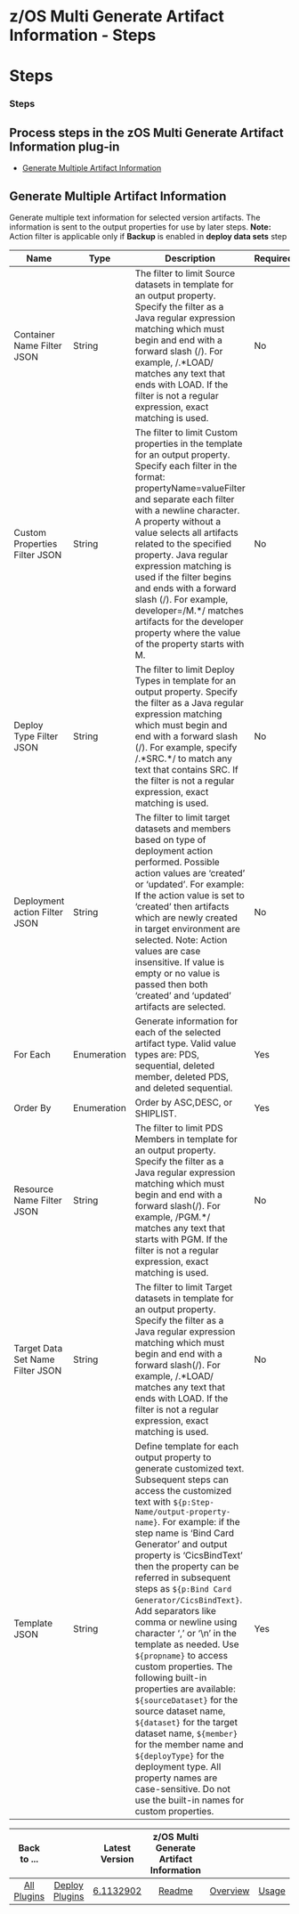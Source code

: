 
z/OS Multi Generate Artifact Information - Steps
================================================

# Steps


### Steps



Process steps in the zOS Multi Generate Artifact Information plug-in
--------------------------------------------------------------------

* [Generate Multiple Artifact Information](#generate_multiple_artifact_information)


Generate Multiple Artifact Information
--------------------------------------

Generate multiple text information for selected version artifacts. The information is sent to the output properties for use by later steps. **Note:** Action filter is applicable only if **Backup** is enabled in **deploy data sets** step


| Name | Type | Description | Required | Property Name |
| --- | --- | --- | --- | --- |
| Container Name Filter JSON | String | The filter to limit Source datasets in template for an output property. Specify the filter as a Java regular expression matching which must begin and end with a forward slash (/). For example, /.\*LOAD/ matches any text that ends with LOAD. If the filter is not a regular expression, exact matching is used. | No | srcDatasetName |
| Custom Properties Filter JSON | String | The filter to limit Custom properties in the template for an output property. Specify each filter in the format: propertyName=valueFilter and separate each filter with a newline character. A property without a value selects all artifacts related to the specified property. Java regular expression matching is used if the filter begins and ends with a forward slash (/). For example, developer=/M.\*/ matches artifacts for the developer property where the value of the property starts with M. | No | custProperties |
| Deploy Type Filter JSON | String | The filter to limit Deploy Types in template for an output property. Specify the filter as a Java regular expression matching which must begin and end with a forward slash (/). For example, specify /.\*SRC.\*/ to match any text that contains SRC. If the filter is not a regular expression, exact matching is used. | No | deployTypeName |
| Deployment action Filter JSON | String | The filter to limit target datasets and members based on type of deployment action performed. Possible action values are ‘created’ or ‘updated’. For example: If the action value is set to ‘created’ then artifacts which are newly created in target environment are selected. Note: Action values are case insensitive. If value is empty or no value is passed then both ‘created’ and ‘updated’ artifacts are selected. | No | deployAction |
| For Each | Enumeration | Generate information for each of the selected artifact type. Valid value types are: PDS, sequential, deleted member, deleted PDS, and deleted sequential. | Yes | loopType |
| Order By | Enumeration | Order by ASC,DESC, or SHIPLIST. | Yes | orderBy |
| Resource Name Filter JSON | String | The filter to limit PDS Members in template for an output property. Specify the filter as a Java regular expression matching which must begin and end with a forward slash(/). For example, /PGM.\*/ matches any text that starts with PGM. If the filter is not a regular expression, exact matching is used. | No | memberName |
| Target Data Set Name Filter JSON | String | The filter to limit Target datasets in template for an output property. Specify the filter as a Java regular expression matching which must begin and end with a forward slash(/). For example, /.\*LOAD/ matches any text that ends with LOAD. If the filter is not a regular expression, exact matching is used. | No | datasetName |
| Template JSON | String | Define template for each output property to generate customized text. Subsequent steps can access the customized text with ``${p:Step-Name/output-property-name}``. For example: if the step name is ‘Bind Card Generator’ and output property is ‘CicsBindText’ then the property can be referred in subsequent steps as ``${p:Bind Card Generator/CicsBindText}``. Add separators like comma or newline using character ‘,’ or ‘\n’ in the template as needed. Use ``${propname}`` to access custom properties. The following built-in properties are available: ``${sourceDataset}`` for the source dataset name, ``${dataset}`` for the target dataset name, ``${member}`` for the member name and ``${deployType}`` for the deployment type. All property names are case-sensitive. Do not use the built-in names for custom properties. | Yes | templateText |





|Back to ...||Latest Version|z/OS Multi Generate Artifact Information ||||
| :---: | :---: | :---: | :---: | :---: | :---: | :---: |
|[All Plugins](../../index.md)|[Deploy Plugins](../README.md)|[6.1132902](https://raw.githubusercontent.com/UrbanCode/IBM-UCD-PLUGINS/main/files/zos-multi-generate-artifact-info/ucd-plugins-zos-multi-generate-artifact-info-6.1132902.zip)|[Readme](README.md)|[Overview](overview.md)|[Usage](usage.md)|[Downloads](downloads.md)|
